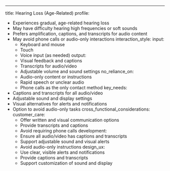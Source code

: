 ---
title: Hearing Loss (Age-Related)
profile:
  - Experiences gradual, age-related hearing loss
  - May have difficulty hearing high frequencies or soft sounds
  - Prefers amplification, captions, and transcripts for audio content
  - May avoid phone calls or audio-only interactions
interaction_style:
  input:
    - Keyboard and mouse
    - Touch
    - Voice input (as needed)
  output:
    - Visual feedback and captions
    - Transcripts for audio/video
    - Adjustable volume and sound settings
  no_reliance_on:
    - Audio-only content or instructions
    - Rapid speech or unclear audio
    - Phone calls as the only contact method
key_needs:
  - Captions and transcripts for all audio/video
  - Adjustable sound and display settings
  - Visual alternatives for alerts and notifications
  - Option to avoid audio-only tasks
cross_functional_considerations:
  customer_care:
    - Offer written and visual communication options
    - Provide transcripts and captions
    - Avoid requiring phone calls
  development:
    - Ensure all audio/video has captions and transcripts
    - Support adjustable sound and visual alerts
    - Avoid audio-only instructions
  design_ux:
    - Use clear, visible alerts and notifications
    - Provide captions and transcripts
    - Support customization of sound and display
